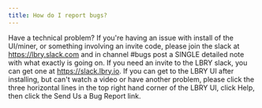 ```yaml
---
title: How do I report bugs?
---
```


Have a technical problem? If you're having an issue with install of the UI/miner, or something involving an invite code, please join the slack at https://lbry.slack.com and in channel #bugs post a SINGLE detailed note with what exactly is going on. If you need an invite to the LBRY slack, you can get one at https://slack.lbry.io. If you can get to the LBRY UI after installing, but can't watch a video or have another problem, please click the three horizontal lines in the top right hand corner of the LBRY UI, click Help, then click the Send Us a Bug Report link.